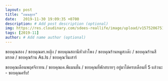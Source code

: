 ```yaml
---
layout: post
title: "ถนนสุกร"
date:   2019-11-30 19:09:35 +0700
description: # Add post description (optional)
img: https://res.cloudinary.com/sdees-reallife/image/upload/v1575206751/line_1561990946954.jpg # Add image post (optional)
tags: [2019-11]
author: # Add name author (optional)
---
```

ขอบคุณสอง / ขอบคุณดร.หญิง / ขอบคุณสถานีหัวลำโพง / ขอบคุณร้านหมูสะเต๊ะ / ขอบคุณร้านสีมรกต / ขอบคุณร้าน As.Is / ขอบคุณวันเสาร์

<i class="fa fa-child" style="color:plum"></i>

ขอบคุณเดือนพฤศจิกายน / ขอบคุณเค.พีแมนชั่น / ขอบคุณที่พักสบายๆ อยู่มาได้ครบเดือนที่ 5 แล้วนะ - ขอบคุณครับ!
